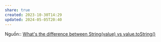 ```yaml
---
share: true
created: 2023-10-30T14:29
updated: 2024-05-05T20:40
---
```


Nguồn:: [What's the difference between String(value) vs value.toString()](https://stackoverflow.com/a/3945225/3416774)